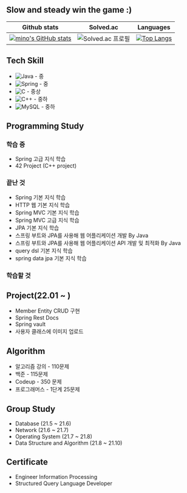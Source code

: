 ## Slow and steady win the game :)

|Github stats|Solved.ac|Languages|
|-|-|-|
|[![mino's GitHub stats](https://github-readme-stats.vercel.app/api?username=mino0310&show_icons=true&theme=gruvbox)](https://github.com/mino0310)|![Solved.ac 프로필](http://mazassumnida.wtf/api/v2/generate_badge?boj=minhkim)|[![Top Langs](https://github-readme-stats.vercel.app/api/top-langs/?username=mino0310)](https://github.com/anuraghazra/github-readme-stats)

## Tech Skill
- <img alt="Java" src="https://img.shields.io/badge/java-%23ED8B00.svg?style=for-the-badge&logo=java&logoColor=white"/> - 중
- <img alt="Spring" src="https://img.shields.io/badge/spring-%236DB33F.svg?style=for-the-badge&logo=spring&logoColor=white"/> - 중
- <img alt="C" src="https://img.shields.io/badge/c-%2300599C.svg?style=for-the-badge&logo=c&logoColor=white"/> - 중상
- <img alt="C++" src="https://img.shields.io/badge/c++-%2300599C.svg?style=for-the-badge&logo=c%2B%2B&logoColor=white"/> - 중하
- <img alt="MySQL" src="https://img.shields.io/badge/mysql-%2300f.svg?style=for-the-badge&logo=mysql&logoColor=white"/> - 중하

## Programming Study
### 학습 중
- Spring 고급 지식 학습
- 42 Project (C++ project)

### 끝난 것
- Spring 기본 지식 학습
- HTTP 웹 기본 지식 학습
- Spring MVC 기본 지식 학습
- Spring MVC 고급 지식 학습
- JPA 기본 지식 학습
- 스프링 부트와 JPA를 사용해 웹 어플리케이션 개발 By Java
- 스프링 부트와 JPA를 사용해 웹 어플리케이션 API 개발 및 최적화 By Java
- query dsl 기본 지식 학습
- spring data jpa 기본 지식 학습


### 학습할 것

## Project(22.01 ~ )
- Member Entity CRUD 구현
- Spring Rest Docs
- Spring vault
- 사용자 클래스에 이미지 업로드

## Algorithm
- 알고리즘 강의 - 110문제
- 백준 - 115문제
- Codeup - 350 문제
- 프로그래머스 - 1단계 25문제

## Group Study
- Database (21.5 ~ 21.6)
- Network (21.6 ~ 21.7)
- Operating System (21.7 ~ 21.8)
- Data Structure and Algorithm (21.8 ~ 21.10)

## Certificate
- Engineer Information Processing
- Structured Query Language Developer

